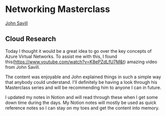 <!-- This is a template you can use for quick progress days. It removes a lot of the steps we encourage you to share in the longer template 000-DAY-ARTICLE-LONG-TEMPLATE.MD-->

# Networking Masterclass

[John Savill](https://user-images.githubusercontent.com/53405071/105914250-0000ac80-6026-11eb-98ea-db1ab8ded083.png)

## Cloud Research

Today I thought it would be a great idea to go over the key concepts of Azure Virtual Networks. To assist me with this, I found this(https://www.youtube.com/watch?v=K8ePZdLfU7M&t) amazing video from John Savill. 

The content was enjoyable and John explained things in such a simple way that anybody could understand. I'll definitely be having a look through his Masterclass series and will be recommending him to anyone I can in future.

I updated my notes in Notion and will read through these when I get some down time during the days. My Notion notes will mostly be used as quick reference notes so I can stay on my toes and get the content into memory. 
